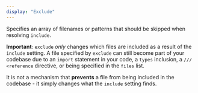 ```yaml
---
display: "Exclude"
---
```


Specifies an array of filenames or patterns that should be skipped when resolving `include`.

**Important**: `exclude` *only* changes which files are included as a result of the `include` setting.
A file specified by `exclude` can still become part of your codebase due to an `import` statement in your code, a `types` inclusion, a `/// <reference` directive, or being specified in the `files` list.

It is not a mechanism that **prevents** a file from being included in the codebase - it simply changes what the `include` setting finds.
